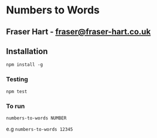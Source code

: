 # Numbers to Words

## Fraser Hart - fraser@fraser-hart.co.uk

## Installation

`npm install -g`

### Testing

`npm test`

### To run

`numbers-to-words NUMBER`

e.g
`numbers-to-words 12345`
